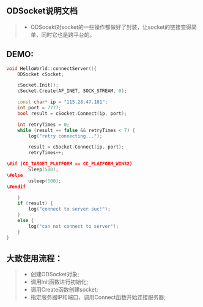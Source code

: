 ## ODSocket说明文档

>* ODSocekt对socket的一些操作都做好了封装，让socket的链接变得简单，同时它也是跨平台的。  

## DEMO:
```C++
void HelloWorld::connectServer(){
    ODSocket cSocket;

    cSocket.Init();
    cSocket.Create(AF_INET, SOCK_STREAM, 0);

    const char* ip = "115.28.47.161";
    int port = 7777;
    bool result = cSocket.Connect(ip, port);

    int retryTimes = 0;
    while (result == false && retryTimes < 7) {
        log("retry connecting...");

        result = cSocket.Connect(ip, port);
        retryTimes++;

\#if (CC_TARGET_PLATFORM == CC_PLATFORM_WIN32)
        Sleep(500);
\#else
        usleep(500);
\#endif

    }
    if (result) {
        log("connect to server suc!");
    }
    else {
        log("can not connect to server");
    }
}
```
## 大致使用流程：
>* 创建ODSocket对象;
>* 调用Init函数进行初始化;
>* 调用Create函数创建socket;
>* 指定服务器IP和端口，调用Connect函数开始连接服务器;
